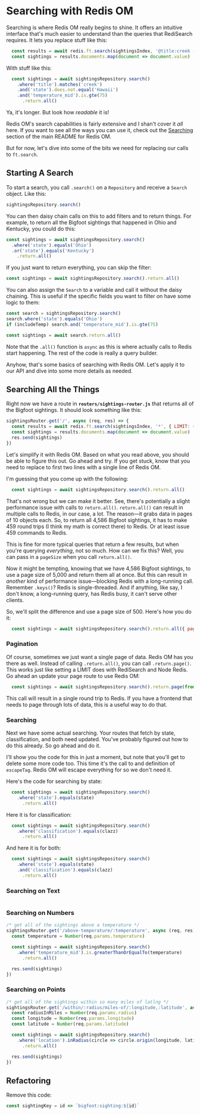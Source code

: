 # Searching with Redis OM #

Searching is where Redis OM really begins to shine. It offers an intuitive interface that's much easier to understand than the queries that RediSearch requires. It lets you replace stuff like this:

```javascript
  const results = await redis.ft.search(sightingsIndex, '@title:creek -@state:{Hawaii} @temperature_mid[75 +inf]')
  const sightings = results.documents.map(document => document.value)
```

With stuff like this:

```javascript
  const sightings = await sightingsRepository.search()
    .where('title').matches('creek')
    .and('state').does.not.equal('Hawaii')
    .and('temperature_mid').is.gte(75)
      .return.all()
```

Ya, it's longer. But look how *readable* it is!

Redis OM's search capabilities is fairly extensive and I shan't cover it *all* here. If you want to see all the ways you can use it, check out the [Searching](https://github.com/redis/redis-om-node/tree/main#searching) section of the main README for Redis OM.

But for now, let's dive into some of the bits we need for replacing our calls to `ft.search`.


## Starting A Search ##

To start a search, you call `.search()` on a `Repository` and receive a `Search` object. Like this:

```javascript
sightingsRepository.search()
```

You can then daisy chain calls on this to add filters and to return things. For example, to return all the Bigfoot sightings that happened in Ohio and Kentucky, you could do this:

```javascript
const sightings = await sightingsRepository.search()
  .where('state').equals('Ohio')
  .or('state').equals('Kentucky')
    .return.all()
```

If you just want to return everything, you can skip the filter:

```javascript
const sightings = await sightingsRepository.search().return.all()
```

You can also assign the `Search` to a variable and call it without the daisy chaining. This is useful if the specific fields you want to filter on have some logic to them:

```javascript
const search = sightingsRepository.search()
search.where('state').equals('Ohio')
if (includeTemp) search.and('temperature_mid').is.gte(75)

const sightings = await search.return.all()
```

Note that the `.all()` function is `async` as this is where actually calls to Redis start happening. The rest of the code is really a query builder.

Anyhow, that's some basics of searching with Redis OM. Let's apply it to our API and dive into some more details as needed.


## Searching All the Things ##

Right now we have a route in **`routers/sightings-router.js`** that returns all of the Bigfoot sightings. It should look something like this:

```javascript
sightingsRouter.get('/', async (req, res) => {
  const results = await redis.ft.search(sightingsIndex, '*', { LIMIT: { from: 0, size: 5000 } })
  const sightings = results.documents.map(document => document.value)
  res.send(sightings)
})
```

Let's simplify it with Redis OM. Based on what you read above, you should be able to figure this out. Go ahead and try. If you get stuck, know that you need to replace to first two lines with a single line of Redis OM.

I'm guessing that you come up with the following:

```javascript
  const sightings = await sightingsRepository.search().return.all()
```

That's not wrong but we can make it better. See, there's potentially a slight performance issue with calls to `return.all()`. `return.all()` can result in multiple calls to Redis, in our case, a lot. The reason—it grabs data in pages of 10 objects each. So, to return all 4,586 Bigfoot sightings, it has to make 459 round trips (I think my math is correct there) to Redis. Or at least issue 459 commands to Redis.

This is fine for more typical queries that return a few results, but when you're querying *everything*, not so much. How can we fix this? Well, you can pass in a `pageSize` when you call `return.all()`.

Now it might be tempting, knowing that we have 4,586 Bigfoot sightings, to use a page size of 5,000 and return them all at once. But this can result in *another* kind of performance issue—blocking Redis with a long-running call. Remember `.keys()`? Redis is single-threaded. And if anything, like say, I don't know, a long-running query, has Redis busy, it can't serve other clients.

So, we'll split the difference and use a page size of 500. Here's how you do it:

```javascript
  const sightings = await sightingsRepository.search().return.all({ pageSize: 500 })
```


### Pagination ###

Of course, sometimes we just want a single page of data. Redis OM has you there as well. Instead of calling `.return.all()`, you can call `.return.page()`. This works just like setting a LIMIT does with RediSearch and Node Redis. Go ahead an update your page route to use Redis OM:

```javascript
  const sightings = await sightingsRepository.search().return.page(from, size)
```

This call will result in a single round trip to Redis. If you have a frontend that needs to page through lots of data, this is a useful way to do that.


### Searching ##

Next we have some actual searching. Your routes that fetch by state, classification, and both need updated. You've probably figured out how to do this already. So go ahead and do it.

I'll show you the code for this in just a moment, but note that you'll get to delete some more code too. This time it's the call to and definition of `escapeTag`. Redis OM will escape everything for so we don't need it.

Here's the code for searching by state:

```javascript
  const sightings = await sightingsRepository.search()
    .where('state').equals(state)
      .return.all()
```

Here it is for classification:

```javascript
  const sightings = await sightingsRepository.search()
    .where('classification').equals(clazz)
      .return.all()
```

And here it is for both:

```javascript
  const sightings = await sightingsRepository.search()
    .where('state').equals(state)
    .and('classification').equals(clazz)
      .return.all()
```


### Searching on Text ###

```javascript
```


### Searching on Numbers ###

```javascript
/* get all of the sightings above a temperature */
sightingsRouter.get('/above-temperature/:temperature', async (req, res) => {
  const temperature = Number(req.params.temperature)

  const sightings = await sightingsRepository.search()
    .where('temperature_mid').is.greaterThanOrEqualTo(temperature)
      .return.all()

  res.send(sightings)
})
```


### Searching on Points ###

```javascript
/* get all of the sightings within so many miles of latlng */
sightingsRouter.get('/within/:radius/miles-of/:longitude,:latitude', async (req, res) => {
  const radiusInMiles = Number(req.params.radius)
  const longitude = Number(req.params.longitude)
  const latitude = Number(req.params.latitude)

  const sightings = await sightingsRepository.search()
    .where('location').inRadius(circle => circle.origin(longitude, latitude).radius(radiusInMiles).miles)
      .return.all()

  res.send(sightings)
})
```


## Refactoring ##

Remove this code:

```javascript
const sightingKey = id => `bigfoot:sighting:${id}`
```
